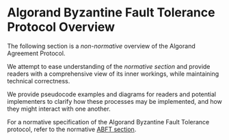 # Algorand Byzantine Fault Tolerance Protocol Overview

The following section is a _non-normative_ overview of the Algorand Agreement Protocol.

We attempt to ease understanding of the _normative section_ and provide readers
with a comprehensive view of its inner workings, while maintaining technical correctness.

We provide pseudocode examples and diagrams for readers and potential implementers
to clarify how these processes may be implemented, and how they might interact with
one another.

For a normative specification of the Algorand Byzantine Fault Tolerance protocol,
refer to the normative [ABFT section](../abft.md).
